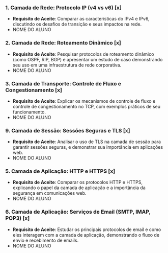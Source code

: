 ### 1. **Camada de Rede: Protocolo IP (v4 vs v6)** [x]
   - **Requisito de Aceite**: Comparar as características do IPv4 e IPv6, discutindo os desafios de transição e seus impactos na rede.
   - NOME DO ALUNO
 
### 2. **Camada de Rede: Roteamento Dinâmico** [x]
   - **Requisito de Aceite**: Pesquisar protocolos de roteamento dinâmico (como OSPF, RIP, BGP) e apresentar um estudo de caso demonstrando seu uso em uma infraestrutura de rede corporativa.
   - NOME DO ALUNO
 
### 3. **Camada de Transporte: Controle de Fluxo e Congestionamento** [x]
   - **Requisito de Aceite**: Explicar os mecanismos de controle de fluxo e controle de congestionamento no TCP, com exemplos práticos de seu funcionamento.
   - NOME DO ALUNO
 
### 9. **Camada de Sessão: Sessões Seguras e TLS** [x]
   - **Requisito de Aceite**: Analisar o uso de TLS na camada de sessão para garantir sessões seguras, e demonstrar sua importância em aplicações web.
   - NOME DO ALUNO
  
### 5. **Camada de Aplicação: HTTP e HTTPS** [x]
   - **Requisito de Aceite**: Comparar os protocolos HTTP e HTTPS, explicando o papel da camada de aplicação e a importância da segurança em comunicações web.
   - NOME DO ALUNO
  
### 6. **Camada de Aplicação: Serviços de Email (SMTP, IMAP, POP3)**  [x]
   - **Requisito de Aceite**: Estudar os principais protocolos de email e como eles interagem com a camada de aplicação, demonstrando o fluxo de envio e recebimento de emails.
   - NOME DO ALUNO
